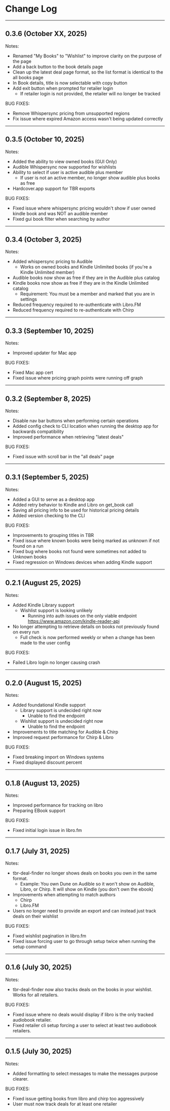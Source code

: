 
# Change Log

---

## 0.3.6 (October XX, 2025)

Notes:
* Renamed "My Books" to "Wishlist" to improve clarity on the purpose of the page
* Add a back button to the book details page
* Clean up the latest deal page format, so the list format is identical to the all books page 
* In Book details, title is now selectable with copy button 
* Add exit button when prompted for retailer login
  * If retailer login is not provided, the retailer will no longer be tracked

BUG FIXES:
* Remove Whispersync pricing from unsupported regions 
* Fix issue where expired Amazon access wasn't being updated correctly 

---

## 0.3.5 (October 10, 2025)

Notes:
* Added the ability to view owned books (GUI Only)
* Audible Whispersync now supported for wishlists
* Ability to select if user is active audible plus member
  * If user is not an active member, no longer show audible plus books as free
* Hardcover.app support for TBR exports

BUG FIXES:
* Fixed issue where whispersync pricing wouldn't show if user owned kindle book and was NOT an audible member
* Fixed gui book filter when searching by author

---

## 0.3.4 (October 3, 2025)

Notes:
* Added whispersync pricing to Audible
  * Works on owned books and Kindle Unlimited books (if you're a Kindle Unlimited member)
* Audible books now show as free if they are in the Audible plus catalog
* Kindle books now show as free if they are in the Kindle Unlimited catalog
  * Requirement: You must be a member and marked that you are in settings 
* Reduced frequency required to re-authenticate with Libro.FM
* Reduced frequency required to re-authenticate with Chirp

---

## 0.3.3 (September 10, 2025)

Notes: 
* Improved updater for Mac app

BUG FIXES:
* Fixed Mac app cert 
* Fixed issue where pricing graph points were running off graph 

---

## 0.3.2 (September 8, 2025)

Notes: 
* Disable nav bar buttons when performing certain operations
* Added config check to CLI location when running the desktop app for backwards compatibility
* Improved performance when retrieving "latest deals"

BUG FIXES:
* Fixed issue with scroll bar in the "all deals" page

---

## 0.3.1 (September 5, 2025)

Notes: 
* Added a GUI to serve as a desktop app
* Added retry behavior to Kindle and Libro on get_book call
* Saving all pricing info to be used for historical pricing details
* Added version checking to the CLI

BUG FIXES:
* Improvements to grouping titles in TBR 
* Fixed issue where known books were being marked as unknown if not found on a run
* Fixed bug where books not found were sometimes not added to Unknown books 
* Fixed regression on Windows devices when adding Kindle support

---

## 0.2.1 (August 25, 2025)

Notes: 
* Added Kindle Library support
  * Wishlist support is looking unlikely
    * Running into auth issues on the only viable endpoint https://www.amazon.com/kindle-reader-api 
* No longer attempting to retrieve details on books not previously found on every run
  * Full check is now performed weekly or when a change has been made to the user config

BUG FIXES:
* Failed Libro login no longer causing crash

---

## 0.2.0 (August 15, 2025)

Notes: 
* Added foundational Kindle support
  * Library support is undecided right now
    * Unable to find the endpoint
  * Wishlist support is undecided right now
    * Unable to find the endpoint 
* Improvements to title matching for Audible & Chirp 
* Improved request performance for Chirp & Libro

BUG FIXES:
* Fixed breaking import on Windows systems
* Fixed displayed discount percent

---

## 0.1.8 (August 13, 2025)

Notes: 
* Improved performance for tracking on libro
* Preparing EBook support

BUG FIXES:
* Fixed initial login issue in libro.fm

---

## 0.1.7 (July 31, 2025)

Notes: 
* tbr-deal-finder no longer shows deals on books you own in the same format.
  * Example: You own Dune on Audible so it won't show on Audible, Libro, or Chirp. It will show on Kindle (you don't own the ebook)
* Improvements when attempting to match authors
  * Chirp
  * Libro.FM
* Users no longer need to provide an export and can instead just track deals on their wishlist

BUG FIXES:
* Fixed wishlist pagination in libro.fm
* Fixed issue forcing user to go through setup twice when running the setup command 

---

## 0.1.6 (July 30, 2025)

Notes: 
* tbr-deal-finder now also tracks deals on the books in your wishlist. Works for all retailers.   

BUG FIXES:
* Fixed issue where no deals would display if libro is the only tracked audiobook retailer.
* Fixed retailer cli setup forcing a user to select at least two audiobook retailers.

---

## 0.1.5 (July 30, 2025)

Notes: 
* Added formatting to select messages to make the messages purpose clearer.

BUG FIXES:
* Fixed issue getting books from libro and chirp too aggressively
* User must now track deals for at least one retailer 


